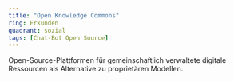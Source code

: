 ```yaml
---
title: "Open Knowledge Commons"
ring: Erkunden
quadrant: sozial
tags: [Chat-Bot Open Source]
---
```


Open-Source-Plattformen für gemeinschaftlich verwaltete digitale Ressourcen als Alternative zu proprietären Modellen.
